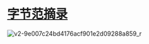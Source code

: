# [字节范摘录](https://github.com/zzy131250/gitblog/issues/52)

![v2-9e007c24bd4176acf901e2d09288a859_r](https://github.com/zzy131250/gitblog/assets/7437470/da692fcd-39c1-4814-8a1d-a1c8848c3a20)
